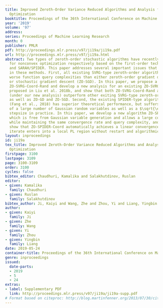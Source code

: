 ```yaml
---
title: Improved Zeroth-Order Variance Reduced Algorithms and Analysis for Nonconvex
  Optimization
booktitle: Proceedings of the 36th International Conference on Machine Learning
year: '2019'
volume: '97'
address: 
series: Proceedings of Machine Learning Research
month: 0
publisher: PMLR
pdf: http://proceedings.mlr.press/v97/ji19a/ji19a.pdf
url: http://proceedings.mlr.press/v97/ji19a.html
abstract: Two types of zeroth-order stochastic algorithms have recently been designed
  for nonconvex optimization respectively based on the first-order techniques SVRG
  and SARAH/SPIDER. This paper addresses several important issues that are still open
  in these methods. First, all existing SVRG-type zeroth-order algorithms suffer from
  worse function query complexities than either zeroth-order gradient descent (ZO-GD)
  or stochastic gradient descent (ZO-SGD). In this paper, we propose a new algorithm
  ZO-SVRG-Coord-Rand and develop a new analysis for an existing ZO-SVRG-Coord algorithm
  proposed in Liu et al. 2018b, and show that both ZO-SVRG-Coord-Rand and ZO-SVRG-Coord
  (under our new analysis) outperform other exiting SVRG-type zeroth-order methods
  as well as ZO-GD and ZO-SGD. Second, the existing SPIDER-type algorithm SPIDER-SZO
  (Fang et al., 2018) has superior theoretical performance, but suffers from the generation
  of a large number of Gaussian random variables as well as a $\sqrt{\epsilon}$-level
  stepsize in practice. In this paper, we develop a new algorithm ZO-SPIDER-Coord,
  which is free from Gaussian variable generation and allows a large constant stepsize
  while maintaining the same convergence rate and query complexity, and we further
  show that ZO-SPIDER-Coord automatically achieves a linear convergence rate as the
  iterate enters into a local PL region without restart and algorithmic modification.
layout: inproceedings
id: ji19a
tex_title: Improved Zeroth-Order Variance Reduced Algorithms and Analysis for Nonconvex
  Optimization
firstpage: 3100
lastpage: 3109
page: 3100-3109
order: 3100
cycles: false
bibtex_editor: Chaudhuri, Kamalika and Salakhutdinov, Ruslan
editor:
- given: Kamalika
  family: Chaudhuri
- given: Ruslan
  family: Salakhutdinov
bibtex_author: Ji, Kaiyi and Wang, Zhe and Zhou, Yi and Liang, Yingbin
author:
- given: Kaiyi
  family: Ji
- given: Zhe
  family: Wang
- given: Yi
  family: Zhou
- given: Yingbin
  family: Liang
date: 2019-05-24
container-title: Proceedings of the 36th International Conference on Machine Learning
genre: inproceedings
issued:
  date-parts:
  - 2019
  - 5
  - 24
extras:
- label: Supplementary PDF
  link: http://proceedings.mlr.press/v97/ji19a/ji19a-supp.pdf
# Format based on citeproc: http://blog.martinfenner.org/2013/07/30/citeproc-yaml-for-bibliographies/
---
```

